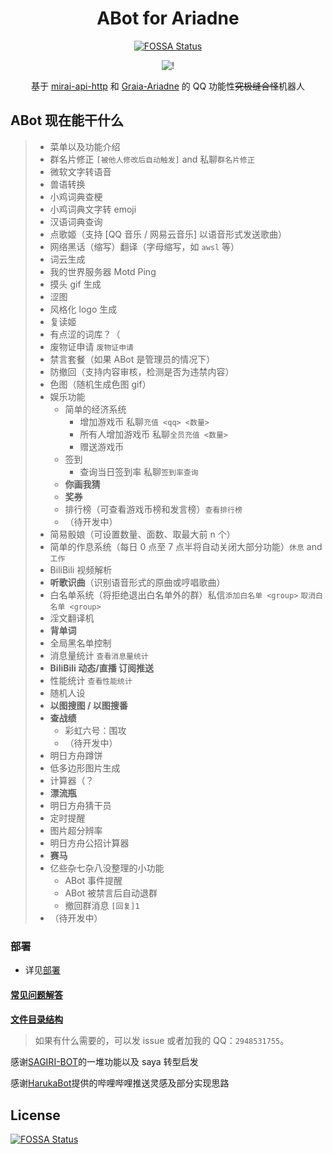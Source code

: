 <div align="center">

# ABot for Ariadne

[![FOSSA Status](https://app.fossa.com/api/projects/git%2Bgithub.com%2Fdjkcyl%2FABot-Graia.svg?type=shield)](https://app.fossa.com/projects/git%2Bgithub.com%2Fdjkcyl%2FABot-Graia?ref=badge_shield)

![!](https://count.getloli.com/get/@ABot-Graia?theme=rule34)

基于 [mirai-api-http](../../../../project-mirai/mirai-api-http) 和 [Graia-Ariadne](../../../../GraiaProject/Ariadne) 的 QQ 功能性<del>究极缝合怪</del>机器人

</div>

## ABot 现在能干什么

> - 菜单以及功能介绍
> - 群名片修正 `[被他人修改后自动触发]` and 私聊`群名片修正`
> - 微软文字转语音
> - 兽语转换
> - 小鸡词典查梗
> - 小鸡词典文字转 emoji
> - 汉语词典查询
> - 点歌姬（支持 \[QQ 音乐 / 网易云音乐\] 以语音形式发送歌曲）
> - 网络黑话（缩写）翻译（字母缩写，如 `awsl` 等）
> - 词云生成
> - 我的世界服务器 Motd Ping
> - 摸头 gif 生成
> - 涩图
> - 风格化 logo 生成
> - 复读姬
> - 有点涩的词库？（
> - 废物证申请 `废物证申请`
> - 禁言套餐（如果 ABot 是管理员的情况下）
> - 防撤回（支持内容审核，检测是否为违禁内容）
> - 色图（随机生成色图 gif）
> - 娱乐功能
>   - 简单的经济系统
>     - 增加游戏币 私聊`充值 <qq> <数量>`
>     - 所有人增加游戏币 私聊`全员充值 <数量>`
>     - 赠送游戏币
>   - 签到
>     - 查询当日签到率 私聊`签到率查询`
>   - **你画我猜**
>   - **奖券**
>   - 排行榜（可查看游戏币榜和发言榜）`查看排行榜`
>   - （待开发中）
> - 简易骰娘（可设置数量、面数、取最大前 n 个）
> - 简单的作息系统（每日 0 点至 7 点半将自动关闭大部分功能）`休息` and `工作`
> - BiliBili 视频解析
> - **听歌识曲**（识别语音形式的原曲或哼唱歌曲）
> - 白名单系统（将拒绝退出白名单外的群）私信`添加白名单 <group>` `取消白名单 <group>`
> - 淫文翻译机
> - **背单词**
> - 全局黑名单控制
> - 消息量统计 `查看消息量统计`
> - **BiliBili 动态/直播 订阅推送**
> - 性能统计 `查看性能统计`
> - 随机人设
> - **以图搜图 / 以图搜番**
> - **查战绩**
>   - 彩虹六号：围攻
>   - （待开发中）
> - 明日方舟蹲饼
> - 低多边形图片生成
> - 计算器（？
> - **漂流瓶**
> - 明日方舟猜干员
> - 定时提醒
> - 图片超分辨率
> - 明日方舟公招计算器
> - **赛马**
> - 亿些杂七杂八没整理的小功能
>   - ABot 事件提醒
>   - ABot 被禁言后自动退群
>   - 撤回群消息 `[回复]1`
> - （待开发中）

### 部署

- 详见[部署](_docs/deploy.md)

####

[**常见问题解答**](_docs/FAQ.md)

####

[**文件目录结构**](_docs/FILES.md)

> 如果有什么需要的，可以发 issue 或者加我的 QQ：`2948531755`。

感谢[SAGIRI-BOT](../../../../SAGIRI-kawaii/sagiri-bot)的一堆功能以及 saya 转型启发

感谢[HarukaBot](../../../../SK-415/HarukaBot)提供的哔哩哔哩推送灵感及部分实现思路

## License

[![FOSSA Status](https://app.fossa.com/api/projects/git%2Bgithub.com%2Fdjkcyl%2FABot-Graia.svg?type=large)](https://app.fossa.com/projects/git%2Bgithub.com%2Fdjkcyl%2FABot-Graia?ref=badge_large)
